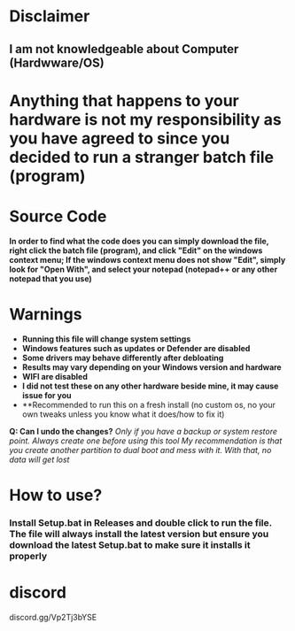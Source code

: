 # Disclaimer

## I am not knowledgeable about Computer (Hardwware/OS)

# Anything that happens to your hardware is not my responsibility as you have agreed to since you decided to run a stranger batch file (program)

# Source Code
**In order to find what the code does you can simply download the file, right click the batch file (program), and click "Edit" on the windows context menu; If the windows context menu does not show "Edit", simply look for "Open With", and select your notepad (notepad++ or any other notepad that you use)**

# Warnings

- **Running this file will change system settings**
- **Windows features such as updates or Defender are disabled**
- **Some drivers may behave differently after debloating**
- **Results may vary depending on your Windows version and hardware**
- **WIFI are disabled**
- **I did not test these on any other hardware beside mine, it may cause issue for you**
- **Recommended to run this on a fresh install (no custom os, no your own tweaks unless you know what it does/how to fix it)


**Q: Can I undo the changes?**
*Only if you have a backup or system restore point. Always create one before using this tool*
*My recommendation is that you create another partition to dual boot and mess with it. With that, no data will get lost*

# How to use?
### Install Setup.bat in Releases and double click to run the file. The file will always install the latest version but ensure you download the latest Setup.bat to make sure it installs it properly

# discord
discord.gg/Vp2Tj3bYSE
